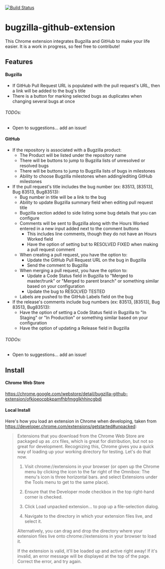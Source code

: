 [![Build Status](https://travis-ci.org/ditinc/bugzilla-github-extension.svg?branch=master)](https://travis-ci.org/ditinc/bugzilla-github-extension)
# bugzilla-github-extension
This Chrome extension integrates Bugzilla and GitHub to make your life easier.  It is a work in progress, so feel free to contribute!

## Features
#### Bugzilla
- If GitHub Pull Request URL is populated with the pull request's URL, then a link will be added to the bug's title
- There is a button for marking selected bugs as duplicates when changing several bugs at once

###### TODOs:
- Open to suggestions... add an issue!

#### GitHub
- If the repository is associated with a Bugzilla product:
  - The Product will be listed under the repository name
  - There will be buttons to jump to Bugzilla lists of unresolved or resolved bugs
  - There will be buttons to jump to Bugzilla lists of bugs in milestones
  - Ability to choose Bugzilla milestones when adding/editing GitHub milestones
- If the pull request's title includes the bug number (ex: 83513, [83513], Bug 83513, Bug83513):
  - Bug number in title will be a link to the bug
  - Ability to update Bugzilla summary field when editing pull request title
  - Bugzilla section added to side listing some bug details that you can configure
  - Comments will be sent to Bugzilla along with the Hours Worked entered in a new input added next to the comment buttons
    - This includes line comments, though they do not have an Hours Worked field
    - Have the option of setting but to RESOLVED FIXED when making a pull request comment
  - When creating a pull request, you have the option to:
    - Update the GitHub Pull Request URL on the bug in Bugzilla
    - Send the comment to Bugzilla
  - When merging a pull request, you have the option to:
    - Update a Code Status field in Bugzilla to "Merged to master/trunk" or "Merged to parent branch" or something similar based on your configuration
    - Update the bug to RESOLVED TESTED
  - Labels are pushed to the GitHub Labels field on the bug
- If the release's comments include bug numbers (ex: 83513, [83513], Bug 83513, Bug83513):
  - Have the option of setting a Code Status field in Bugzilla to "In Staging" or "In Production" or something similar based on your configuration
  - Have the option of updating a Release field in Bugzilla

###### TODOs:
- Open to suggestions... add an issue!

## Install
#### Chrome Web Store
https://chrome.google.com/webstore/detail/bugzilla-github-extension/ofkjoeocpbkpamfhbfmgglkhhincgbdj

#### Local Install
Here's how you load an extension in Chrome when developing, taken from https://developer.chrome.com/extensions/getstarted#unpacked:
> Extensions that you download from the Chrome Web Store are packaged up as .crx files, which is great for distribution, but not so great for development. Recognizing this, Chrome gives you a quick way of loading up your working directory for testing. Let's do that now.
> 
> 1. Visit chrome://extensions in your browser (or open up the Chrome menu by clicking the icon to the far right of the Omnibox:  The menu's icon is three horizontal bars. and select Extensions under the Tools menu to get to the same place).
> 
> 2. Ensure that the Developer mode checkbox in the top right-hand corner is checked.
> 
> 3. Click Load unpacked extension… to pop up a file-selection dialog.
> 
> 4. Navigate to the directory in which your extension files live, and select it.
> 
> Alternatively, you can drag and drop the directory where your extension files live onto chrome://extensions in your browser to load it.
> 
> If the extension is valid, it'll be loaded up and active right away! If it's invalid, an error message will be displayed at the top of the page. Correct the error, and try again.
